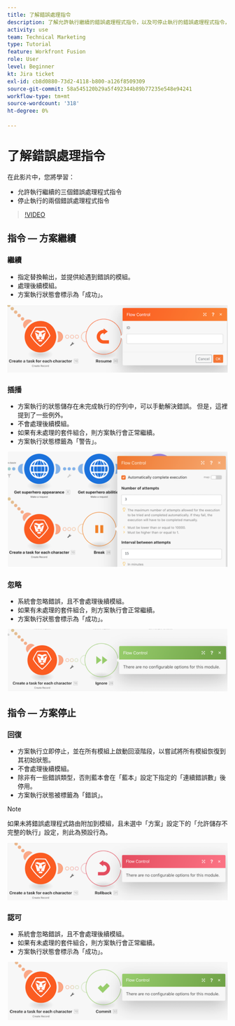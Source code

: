 ```yaml
---
title: 了解錯誤處理指令
description: 了解允許執行繼續的錯誤處理程式指令，以及可停止執行的錯誤處理程式指令，位於 [!DNL Adobe Workfront Fusion].
activity: use
team: Technical Marketing
type: Tutorial
feature: Workfront Fusion
role: User
level: Beginner
kt: Jira ticket
exl-id: cb8d0880-73d2-4118-b800-a126f8509309
source-git-commit: 58a545120b29a5f492344b89b77235e548e94241
workflow-type: tm+mt
source-wordcount: '318'
ht-degree: 0%

---
```


# 了解錯誤處理指令

在此影片中，您將學習：

* 允許執行繼續的三個錯誤處理程式指令
* 停止執行的兩個錯誤處理程式指令

>[!VIDEO](https://video.tv.adobe.com/v/335305/?quality=12)

## 指令 — 方案繼續

### 繼續

* 指定替換輸出，並提供給遇到錯誤的模組。
* 處理後續模組。
* 方案執行狀態會標示為「成功」。

![恢復指令的映像](assets/troubleshooting-and-error-handling-2.png)

### 插播

* 方案執行的狀態儲存在未完成執行的佇列中，可以手動解決錯誤。 但是，這裡提到了一些例外。
* 不會處理後續模組。
* 如果有未處理的套件組合，則方案執行會正常繼續。
* 方案執行狀態標籤為「警告」。

![Break指令的影像](assets/troubleshooting-and-error-handling-3.png)

### 忽略

* 系統會忽略錯誤，且不會處理後續模組。
* 如果有未處理的套件組合，則方案執行會正常繼續。
* 方案執行狀態會標示為「成功」。

![忽略指令的映像](assets/troubleshooting-and-error-handling-4.png)

## 指令 — 方案停止

### 回復

* 方案執行立即停止，並在所有模組上啟動回滾階段，以嘗試將所有模組恢復到其初始狀態。
* 不會處理後續模組。
* 除非有一些錯誤類型，否則藍本會在「藍本」設定下指定的「連續錯誤數」後停用。
* 方案執行狀態被標籤為「錯誤」。

>[!NOTE]
>
>如果未將錯誤處理程式路由附加到模組，且未選中「方案」設定下的「允許儲存不完整的執行」設定，則此為預設行為。

![回滾指令的映像](assets/troubleshooting-and-error-handling-5.png)

### 認可

* 系統會忽略錯誤，且不會處理後續模組。
* 如果有未處理的套件組合，則方案執行會正常繼續。
* 方案執行狀態會標示為「成功」。

![提交指令的映像](assets/troubleshooting-and-error-handling-6.png)
